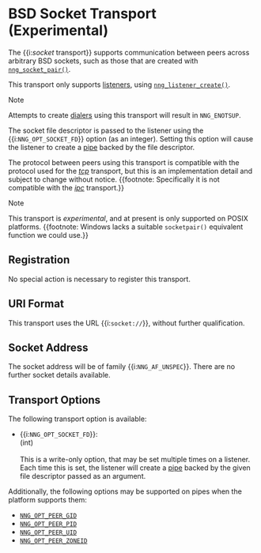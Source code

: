 # BSD Socket Transport (Experimental)

The {{i:_socket_ transport}} supports communication between
peers across arbitrary BSD sockets, such as those that are
created with [`nng_socket_pair()`][nng_socket_pair].

This transport only supports [listeners][listener],
using [`nng_listener_create()`][nng_listener_create].

> [!NOTE]
> Attempts to create [dialers][dialer] using this transport will result in `NNG_ENOTSUP`.

The socket file descriptor is passed to the listener using
the {{i:`NNG_OPT_SOCKET_FD`}} option (as an integer).
Setting this option will cause the listener to create a [pipe][pipe]
backed by the file descriptor.

The protocol between peers using this transport is compatible with the protocol used
for the [_tcp_][tcp] transport, but this is an implementation detail and subject to change without notice.
{{footnote: Specifically it is not compatible with the [_ipc_][ipc] transport.}}

> [!NOTE]
> This transport is _experimental_, and at present is only supported on POSIX platforms.
> {{footnote: Windows lacks a suitable `socketpair()` equivalent function we could use.}}

## Registration

No special action is necessary to register this transport.

## URI Format

This transport uses the URL {{i:`socket://`}}, without further qualification.

## Socket Address

The socket address will be of family {{i:`NNG_AF_UNSPEC`}}.
There are no further socket details available.

## Transport Options

The following transport option is available:

- {{i:`NNG_OPT_SOCKET_FD`}}: \
  (int) \
  \
  This is a write-only option, that may be set multiple times on a listener.
  Each time this is set, the listener will create a [pipe][pipe] backed by the given file
  descriptor passed as an argument.

Additionally, the following options may be supported on pipes when the platform supports them:

- [`NNG_OPT_PEER_GID`][NNG_OPT_PEER_GID]
- [`NNG_OPT_PEER_PID`][NNG_OPT_PEER_PID]
- [`NNG_OPT_PEER_UID`][NNG_OPT_PEER_UID]
- [`NNG_OPT_PEER_ZONEID`][NNG_OPT_PEER_ZONEID]

[ipc]: [ipc.md]
[tcp]: [tcp.md]
[pipe]: [TODO.md]
[listener]: [TODO.md]
[dialer]: [TODO.md]
[nng_sockaddr]: [TODO.md]
[nng_listener_create]: [TODO.md]
[nng_socket_pair]: [TODO.md]
[NNG_OPT_LOCADDR]: [TODO.md]
[NNG_OPT_REMADDR]: [TODO.md]
[NNG_OPT_URL]: [TODO.md]
[NNG_OPT_PEER_GID]: [TODO.md]
[NNG_OPT_PEER_PID]: [TODO.md]
[NNG_OPT_PEER_UID]: [TODO.md]
[NNG_OPT_PEER_ZONEID]: [TODO.md]

